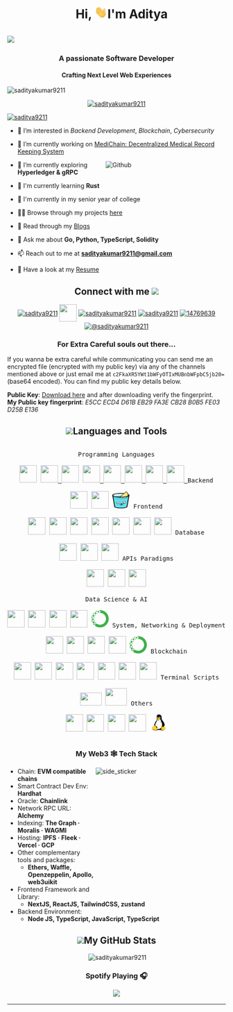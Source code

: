 <!--h1 without bottom border-->
<div id="user-content-toc">
  <ul align="center">
    <summary><h1 style="display: inline-block">Hi, <img src="https://raw.githubusercontent.com/ABSphreak/ABSphreak/master/gifs/Hi.gif" width="30px">I'm Aditya</h1></summary>
  </ul>
</div>

<!--horizontal divider(gradiant)-->
<img src="https://user-images.githubusercontent.com/73097560/115834477-dbab4500-a447-11eb-908a-139a6edaec5c.gif">

<!-- Heading -->
<h3 align="center">A passionate Software Developer</h3>
<!-- Sub Heading -->
<h4 align="center">Crafting Next Level Web Experiences</h4>

<!-- Github Profile Views-->
<p align="left"> <img src="https://komarev.com/ghpvc/?username=sadityakumar9211&label=Profile%20views&color=0e75b6&style=flat" alt="sadityakumar9211" /> </p>

<!-- GitHub Stats - Trophy -->
<p align="center"> <a href="https://github.com/ryo-ma/github-profile-trophy"><img src="https://github-profile-trophy.vercel.app/?username=sadityakumar9211&row=1&col=7&theme=onedark" alt="sadityakumar9211" /></a> </p>

<!-- Twitter Follow Button -->
<p align="left"> <a href="https://twitter.com/saditya9211" target="_blank"><img src="https://img.shields.io/twitter/follow/saditya9211?logo=twitter&style=for-the-badge" alt="saditya9211" /></a> </p>

- 👀 I’m interested in _Backend Development_, _Blockchain_, _Cybersecurity_

- 🔭 I’m currently working on [MediChain: Decentralized Medical Record Keeping System](https://medichain.vercel.app)

<img width="55%" align="right" alt="Github" src="https://raw.githubusercontent.com/onimur/.github/master/.resources/git-header.svg" />

- 🌱 I’m currently exploring **Hyperledger & gRPC**

- 🤟 I'm currently learning **Rust**

- 📖 I'm currently in my senior year of college

- 👨‍💻 Browse through my projects [here](https://adityas.net/#projects)

- 📝 Read through my [Blogs](https://saditya9211.hashnode.dev/)

- 💬 Ask me about **Go, Python, TypeScript, Solidity**

- 📫 Reach out to me at **sadityakumar9211@gmail.com**

- 📄 Have a look at my [Resume](https://adityas.net/resume)

<h2 align="center">Connect with me <img src='https://raw.githubusercontent.com/ShahriarShafin/ShahriarShafin/main/Assets/handshake.gif' width="70px"></h2>
<p align="center" margin-left="20px">
<a href="https://linkedin.com/in/saditya9211" target="_blank"><img align="center" src="https://raw.githubusercontent.com/rahuldkjain/github-profile-readme-generator/master/src/images/icons/Social/linked-in-alt.svg" alt="saditya9211" height="40" width="40" /></a>
<a href="https://adityas.net" target="_blank"><img align="center" src="https://img.icons8.com/external-flaticons-lineal-color-flat-icons/64/000000/external-portfolio-social-media-agency-flaticons-lineal-color-flat-icons-3.png" height="40" width="40" /></a>
<a href="https://dev.to/sadityakumar9211" target="_blank"><img align="center" src="https://raw.githubusercontent.com/rahuldkjain/github-profile-readme-generator/master/src/images/icons/Social/devto.svg" alt="sadityakumar9211" height="40" width="40" /></a>
<a href="https://twitter.com/saditya9211" target="_blank"><img align="center" src="https://raw.githubusercontent.com/rahuldkjain/github-profile-readme-generator/master/src/images/icons/Social/twitter.svg" alt="saditya9211" height="40" width="40" /></a>
<a href="https://stackoverflow.com/users/14769639" target="_blank"><img align="center" src="https://raw.githubusercontent.com/rahuldkjain/github-profile-readme-generator/master/src/images/icons/Social/stack-overflow.svg" alt="14769639" height="40" width="40" /></a>
<a href="https://medium.com/@sadityakumar9211" target="_blank"><img align="center" src="https://raw.githubusercontent.com/rahuldkjain/github-profile-readme-generator/master/src/images/icons/Social/medium.svg" alt="@sadityakumar9211" height="40" width="40" /></a> 
</p>

<h3 align="center">For Extra Careful souls out there...</h3>

If you wanna be extra careful while communicating you can send me an encrypted file (encrypted with my public key) via any of the channels mentioned above or just email me at `c2FkaXR5YWt1bWFyOTIxMUBnbWFpbC5jb20=` (base64 encoded). You can find my public key details below.

**Public Key**: [Download here](https://keys.openpgp.org/search?q=sadityakumar9211@gmail.com) and after downloading verify the fingerprint.  
**My Public key fingerprint**: _E5CC ECD4 D61B EB29 FA3E CB28 B0B5 FE03 D25B E136_

<h2 align="center"><img src="https://media.giphy.com/media/iY8CRBdQXODJSCERIr/giphy.gif" width="40px">Languages and Tools</h2>
<div>
  <p style="display: inline-block;" align="center">
    <kbd>
      <kbd>Programming Languages</kbd>
      <br>
      <br>
      <a href="https://go.dev/" target="_blank"><img width="40px" height="40px" src="https://cdn.jsdelivr.net/gh/devicons/devicon/icons/go/go-original.svg" /></a>
      <a href="https://python.org" target="_blank"><img width="40px" height="40px" src="https://cdn.jsdelivr.net/gh/devicons/devicon/icons/python/python-original.svg" /> </a>
      <a href="https://www.typescriptlang.org/" target="_blank"><img width="40px" height="40px" src="https://cdn.jsdelivr.net/gh/devicons/devicon/icons/typescript/typescript-original.svg" /></a>
      <a href="http://cplusplus.com/" target="_blank"><img width="40px" height="40px" src="https://cdn.jsdelivr.net/gh/devicons/devicon/icons/cplusplus/cplusplus-original.svg" /> </a>
      <a href="https://en.wikipedia.org/wiki/C_(programming_language)" target="_blank"><img width="40px" height="40px" src="https://cdn.jsdelivr.net/gh/devicons/devicon/icons/c/c-original.svg" /> </a>
      <a href="https://developer.mozilla.org/en-US/docs/Web/JavaScript" target="_blank"><img width="40px" height="40px" src="https://cdn.jsdelivr.net/gh/devicons/devicon/icons/javascript/javascript-original.svg" /> </a>
      <a href="https://www.rust-lang.org/" target="_blank"><img width="40px" height="40px" src="https://rust-lang.org/logos/rust-logo-512x512.png" /> </a>
      <a href="https://soliditylang.org/" target="_blank"><img width="40px" height="40px" src="https://bairesdev.mo.cloudinary.net/blog/2022/09/solidity-enum-example.png?tx=w_1920,q_auto" /> </a>
    </kbd>
    <kbd>
      <kbd>Backend</kbd>
      <br>
      <br>
      <a href="https://nodejs.org/" target="_blank"><img width="40px" height="40px" src="https://cdn.jsdelivr.net/gh/devicons/devicon/icons/nodejs/nodejs-original.svg" /></a>
      <a href="https://expressjs.com/" target="_blank"><img width="40px" height="40px" src="https://1.bp.blogspot.com/-jkSmywQ57sA/Wer3KKSqgaI/AAAAAAAACc4/07TexMsBBI4v7WlVKo76YvxM3TvrMxIdwCLcBGAs/s640/express.js.png" /></a>
      <a href="https://gin-gonic.com/" target="_blank"><img width="40px" height="40px" src="https://github.com/gin-gonic/logo/blob/master/color.png?raw=true" /></a>
    </kbd>
    <kbd>
      <kbd>Frontend</kbd>
      <br>
      <br>
      <a href="https://developer.mozilla.org/en-US/docs/Web/HTML" target="_blank"><img width="40px" height="40px" src="https://cdn.jsdelivr.net/gh/devicons/devicon/icons/html5/html5-original.svg" /></a>
      <a href="https://developer.mozilla.org/en-US/docs/Web/CSS" target="_blank"><img width="40px" height="40px" src="https://cdn.jsdelivr.net/gh/devicons/devicon/icons/css3/css3-plain-wordmark.svg" /></a>
      <a href="https://getbootstrap.com/" target="_blank"><img width="40px" height="40px" src="https://cdn.jsdelivr.net/gh/devicons/devicon/icons/bootstrap/bootstrap-plain.svg" /></a>
      <a href="https://reactjs.org/" target="_blank"><img width="40px" height="40px" src="https://cdn.jsdelivr.net/gh/devicons/devicon/icons/react/react-original.svg" /></a>
      <a href="https://nextjs.org/" target="_blank"><img width="40px" height="40px" src="https://miro.medium.com/v2/resize:fit:1400/format:webp/1*LvA59wJi3O9jTMQQsw_cRA.png?search=nextjs" /></a>
      <a href="https://github.com/pmndrs/zustand" target="_blank"><img width="40px" height="40px" src="https://github.com/pmndrs/zustand/raw/main/bear.jpg" /></a>
      <a href="https://tailwindcss.com/" target="_blank"><img width="40px" height="40px" src="https://www.raycast.com/_next/image?url=https%3A%2F%2Ffiles.raycast.com%2Fsjxs3pxsc6k63ju0fzv8l3cu4v90&w=128&q=75" /></a>
    </kbd>
    <kbd>
      <kbd>Database</kbd>
      <br>
      <br>
      <a href="https://www.mysql.com/" target="_blank"><img width="40px" height="40px" src="https://cdn.jsdelivr.net/gh/devicons/devicon/icons/mysql/mysql-plain.svg" /></a>
      <a href="https://www.postgresql.org/" target="_blank"><img width="40px" height="40px" src="https://cdn.jsdelivr.net/gh/devicons/devicon/icons/postgresql/postgresql-original.svg" /></a>
      <a href="https://www.mongodb.com/" target="_blank"><img width="40px" height="40px" src="https://cdn.jsdelivr.net/gh/devicons/devicon/icons/mongodb/mongodb-plain.svg" /></a>
    </kbd>
    <kbd>
      <kbd>APIs Paradigms</kbd>
      <br>
      <br>
      <a href="https://grpc.io/" target="_blank"><img width="40px" height="40px" src="https://grpc.io/img/logos/grpc-icon-color.png" /></a>
      <a href="https://graphql.org/" target="_blank"><img width="40px" height="40px" src="https://www.vectorlogo.zone/logos/graphql/graphql-icon.svg" /></a>
      <a href="https://restfulapi.net/" target="_blank"><img width="40px" height="40px" src="https://e7.pngegg.com/pngimages/860/943/png-clipart-representational-state-transfer-application-programming-interface-drupal-laravel-github-github-blue-text.png" /></a>
    </kbd>
    <br>
    <br>
    <kbd>
      <kbd>Data Science & AI</kbd>
      <br>
      <br>
      <a href="https://www.mathworks.com/products/matlab.html" target="_blank" title="Matlab"><img width="40px" height="40px" src="https://cdn.jsdelivr.net/gh/devicons/devicon/icons/matlab/matlab-original.svg" /></a>
      <a href="https://numpy.org/" target="_blank"><img width="40px" height="40px" src="https://cdn.jsdelivr.net/gh/devicons/devicon/icons/numpy/numpy-original.svg" /></a>
      <a href="https://pandas.pydata.org/" target="_blank"><img width="40px" height="40px" src="https://cdn.jsdelivr.net/gh/devicons/devicon/icons/pandas/pandas-original.svg" /></a>
      <a href="https://scikit-learn.org/" target="_blank"><img width="40px" height="40px" src="https://encrypted-tbn0.gstatic.com/images?q=tbn:ANd9GcQ8LpzIaSNnMHiMZVFYSVb2rNs05e4R1-Afo4s8-YMM&s" /></a>
      <a href="https://www.anaconda.com/" target="_blank"><img width="40px" height="40px" src="https://raw.githubusercontent.com/devicons/devicon/master/icons/anaconda/anaconda-original.svg" /></a>
    </kbd>
    <kbd>
      <kbd>System, Networking & Deployment</kbd>
      <br>
      <br>
      <a href="https://www.mathworks.com/products/matlab.html" target="_blank" title="Matlab"><img width="40px" height="40px" src="https://cdn.jsdelivr.net/gh/devicons/devicon/icons/matlab/matlab-original.svg" /></a>
      <a href="https://numpy.org/" target="_blank"><img width="40px" height="40px" src="https://cdn.jsdelivr.net/gh/devicons/devicon/icons/numpy/numpy-original.svg" /></a>
      <a href="https://pandas.pydata.org/" target="_blank"><img width="40px" height="40px" src="https://cdn.jsdelivr.net/gh/devicons/devicon/icons/pandas/pandas-original.svg" /></a>
      <a href="https://openzeppelin.com/" target="_blank"><img width="40px" height="40px" src="https://encrypted-tbn0.gstatic.com/images?q=tbn:ANd9GcQ8LpzIaSNnMHiMZVFYSVb2rNs05e4R1-Afo4s8-YMM&s" /></a>
      <a href="https://www.anaconda.com/" target="_blank"><img width="40px" height="40px" src="https://raw.githubusercontent.com/devicons/devicon/master/icons/anaconda/anaconda-original.svg" /></a>
    </kbd>
    <kbd>
      <kbd>Blockchain</kbd>
      <br>
      <br>
      <a href="https://hyperledger-fabric.readthedocs.io/en/release-2.3/" target="_blank"><img width="40px" height="40px" src="https://repository-images.githubusercontent.com/66573241/e4a04d80-cd1c-11e9-8af2-786d342820bb" /></a>
      <a href="https://ethereum.org/" target="_blank"><img width="40px" height="40px" src="https://logowik.com/content/uploads/images/ethereum3649.jpg" /></a>
      <a href="https://hardhat.org/" target="_blank"><img width="40px" height="40px" src="https://seeklogo.com/images/H/hardhat-logo-888739EBB4-seeklogo.com.png" /></a>
      <a href="https://thegraph.com/" target="_blank"><img width="40px" height="40px" src="https://encrypted-tbn0.gstatic.com/images?q=tbn:ANd9GcQHrJUYz9fab9Sw80SHtxSA6-i556yZJ1_1kL7p8bs&s" /></a>
      <a href="https://xmtp.io/" target="_blank"><img width="40px" height="40px" src="https://storage.googleapis.com/simplify-imgs/companies/d07a7740-1f35-46a0-9f6f-a96f813cd049/logo.png" /></a>
      <a href="https://openzeppelin.com/" target="_blank"><img width="40px" height="40px" src="https://encrypted-tbn0.gstatic.com/images?q=tbn:ANd9GcRYiF7Z92dzVRGbeagECn5xjkV5MIr4vvLL_aNWRtTT3JstwIBaaleY-P13UB_IDKzKQe0&usqp=CAU" /></a>
      <a href="https://chain.link/" target="_blank"><img width="40px" height="40px" src="https://encrypted-tbn0.gstatic.com/images?q=tbn:ANd9GcTNMoQaVxs0tkC4QPY4IyD-QMSAHz5S4qKoZPQZZjuj-A&s" /></a>
    </kbd>
    <kbd>
      <kbd>Terminal Scripts</kbd>
      <br>
      <br>
      <a href="https://www.gnu.org/software/bash/" target="_blank"><img width="50px" height="30px" src="https://cdn.icon-icons.com/icons2/2530/PNG/512/bash_button_icon_151886.png" /></a>
      <a href="https://www.zsh.org/" target="_blank"><img width="50px" height="40px" src="https://cdn.pixabay.com/photo/2022/05/03/17/44/zsh-7172337_1280.png" /></a>
    </kbd>
    <kbd>
      <kbd>Others</kbd>
      <br>
      <br>
      <a href="https://code.visualstudio.com/" target="_blank"><img width="40px" height="40px" src="https://cdn.jsdelivr.net/gh/devicons/devicon/icons/vscode/vscode-original.svg" /></a>
      <a href="https://jupyter.org/" target="_blank"><img width="40px" height="40px" src="https://cdn.jsdelivr.net/gh/devicons/devicon/icons/jupyter/jupyter-original.svg" /></a>
      <a href="https://www.jetbrains.com/pycharm/" target="_blank"><img width="40px" height="40px" src="https://upload.wikimedia.org/wikipedia/commons/thumb/1/1d/PyCharm_Icon.svg/1024px-PyCharm_Icon.svg.png" /></a>
      <a href="https://www.postman.com/" target="_blank"><img width="40px" height="40px" src="https://www.vectorlogo.zone/logos/getpostman/getpostman-icon.svg" /></a>
      <a href="https://www.linux.org/" target="_blank"><img width="40px" height="40px" src="https://raw.githubusercontent.com/devicons/devicon/master/icons/linux/linux-original.svg" /></a>
  </kbd>
  </p>
</div>

<h3 align="center">My Web3 🕸 Tech Stack</h3>
<img align="right" width=300px height=300px alt="side_sticker" src="https://media.giphy.com/media/TEnXkcsHrP4YedChhA/giphy.gif" />
<ul>
        <li>Chain: <strong>EVM compatible chains</strong></li>
        <li>Smart Contract Dev Env: <strong>Hardhat</strong></li>
        <li>Oracle: <strong>Chainlink</strong></li>
        <li>Network RPC URL: <strong>Alchemy</strong></li>
        <li>Indexing: <strong>The Graph · Moralis · WAGMI</strong></li>
        <li>Hosting: <strong>IPFS · Fleek · Vercel · GCP</strong></li>
        <li>Other complementary tools and packages:
            <ul>
                <li><strong>Ethers, Waffle, Openzeppelin, Apollo, web3uikit</strong></li>
            </ul>
        </li>
        <li>Frontend Framework and Library:
            <ul>
                <li><strong>NextJS, ReactJS, TailwindCSS, zustand</strong></li>
            </ul>
        </li>
        <li>Backend Environment:
            <ul>
                <li><strong>Node JS, TypeScript, JavaScript, TypeScript</strong></li>
            </ul>
        </li>
    </ul>
<div>

<h2 align="center"><img src="https://media.giphy.com/media/iY8CRBdQXODJSCERIr/giphy.gif" width="40px">My GitHub Stats</h2>

<p align="center">&nbsp;<img src="https://github-readme-stats-test-mu.vercel.app/api?username=sadityakumar9211&theme=tokyonight&count_private=true&border_radius=6&show_icons=true&locale=en&cache_seconds=7200&hide_border=true" alt="sadityakumar9211" /></p>

<h3 align="center">Spotify Playing 🎧</h3> 
<p align="center">
<a href="https://spotify-github-profile.vercel.app/api/view?uid=6ikxzro127gmsvtf2ir49yqp4&redirect=true" target="_blank">
<img src="https://spotify-github-profile.vercel.app/api/view?uid=6ikxzro127gmsvtf2ir49yqp4&cover_image=true&theme=novatorem&show_offline=true&background_color=121212&interchange=false&bar_color=53b14f&bar_color_cover=false"/>
</a>
</p>

<!-- [![spotify-github-profile](https://spotify-github-profile.vercel.app/api/view?uid=6ikxzro127gmsvtf2ir49yqp4&cover_image=true&theme=default&show_offline=true&background_color=121212&interchange=false&bar_color=53b14f&bar_color_cover=true)](https://spotify-github-profile.vercel.app/api/view?uid=6ikxzro127gmsvtf2ir49yqp4&redirect=true)
-->

---

<!---
sadityakumar9211/sadityakumar9211 is a ✨ special ✨ repository because its `README.md` (this file) appears on your GitHub profile.
You can click the Preview link to take a look at your changes.
--->
